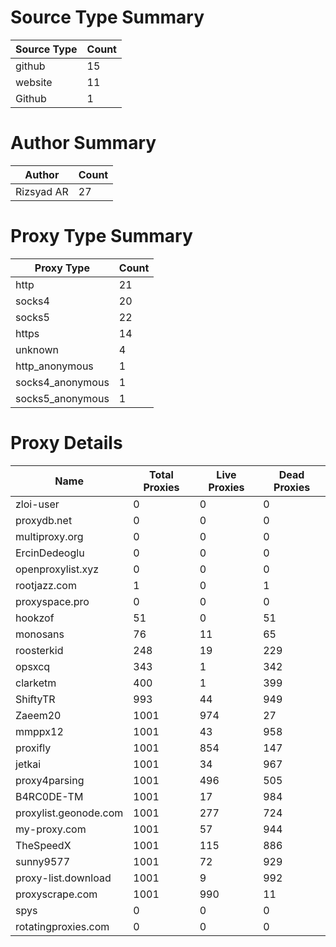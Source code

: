 # Source Type Summary

| Source Type | Count |
|-------------|-------|
| github | 15 |
| website | 11 |
| Github | 1 |


# Author Summary

| Author | Count |
|--------|-------|
| Rizsyad AR | 27 |


# Proxy Type Summary

| Proxy Type | Count |
|------------|-------|
| http | 21 |
| socks4 | 20 |
| socks5 | 22 |
| https | 14 |
| unknown | 4 |
| http_anonymous | 1 |
| socks4_anonymous | 1 |
| socks5_anonymous | 1 |


# Proxy Details

| Name | Total Proxies | Live Proxies | Dead Proxies |
|------|---------------|--------------|---------------|
| zloi-user | 0 | 0 | 0 |
| proxydb.net | 0 | 0 | 0 |
| multiproxy.org | 0 | 0 | 0 |
| ErcinDedeoglu | 0 | 0 | 0 |
| openproxylist.xyz | 0 | 0 | 0 |
| rootjazz.com | 1 | 0 | 1 |
| proxyspace.pro | 0 | 0 | 0 |
| hookzof | 51 | 0 | 51 |
| monosans | 76 | 11 | 65 |
| roosterkid | 248 | 19 | 229 |
| opsxcq | 343 | 1 | 342 |
| clarketm | 400 | 1 | 399 |
| ShiftyTR | 993 | 44 | 949 |
| Zaeem20 | 1001 | 974 | 27 |
| mmppx12 | 1001 | 43 | 958 |
| proxifly | 1001 | 854 | 147 |
| jetkai | 1001 | 34 | 967 |
| proxy4parsing | 1001 | 496 | 505 |
| B4RC0DE-TM | 1001 | 17 | 984 |
| proxylist.geonode.com | 1001 | 277 | 724 |
| my-proxy.com | 1001 | 57 | 944 |
| TheSpeedX | 1001 | 115 | 886 |
| sunny9577 | 1001 | 72 | 929 |
| proxy-list.download | 1001 | 9 | 992 |
| proxyscrape.com | 1001 | 990 | 11 |
| spys | 0 | 0 | 0 |
| rotatingproxies.com | 0 | 0 | 0 |
